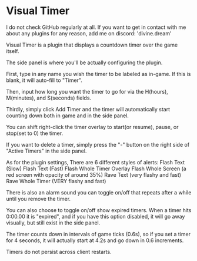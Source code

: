 # Visual Timer

I do not check GitHub regularly at all.
    If you want to get in contact with me about any plugins for any reason, add me on discord:
        'divine.dream'

Visual Timer is a plugin that displays a countdown timer over the game itself.

The side panel is where you'll be actually configuring the plugin.

First, type in any name you wish the timer to be labeled as in-game. If this is blank, it will auto-fill to "Timer".

Then, input how long you want the timer to go for via the H(hours), M(minutes), and S(seconds) fields.

Thirdly, simply click Add Timer and the timer will automatically start counting down both in game and in the side panel.

You can shift right-click the timer overlay to start(or resume), pause, or stop(set to 0) the timer.

If you want to delete a timer, simply press the "-" button on the right side of "Active Timers" in the side panel.

As for the plugin settings,
    There are 6 different styles of alerts:
        Flash Text (Slow)
        Flash Text (Fast)
        Flash Whole Timer Overlay
        Flash Whole Screen (a red screen with opacity of around 35%)
        Rave Text (very flashy and fast)
        Rave Whole Timer (VERY flashy and fast)

There is also an alarm sound you can toggle on/off that repeats after a while until you remove the timer.

You can also choose to toggle on/off show expired timers.
    When a timer hits 0:00.00 it is "expired", and if you have this option disabled, it will go away visually, but still exist in the side panel.

The timer counts down in intervals of game ticks (0.6s), so if you set a timer for 4 seconds, it will actually start at 4.2s and go down in 0.6 increments.

Timers do not persist across client restarts.

